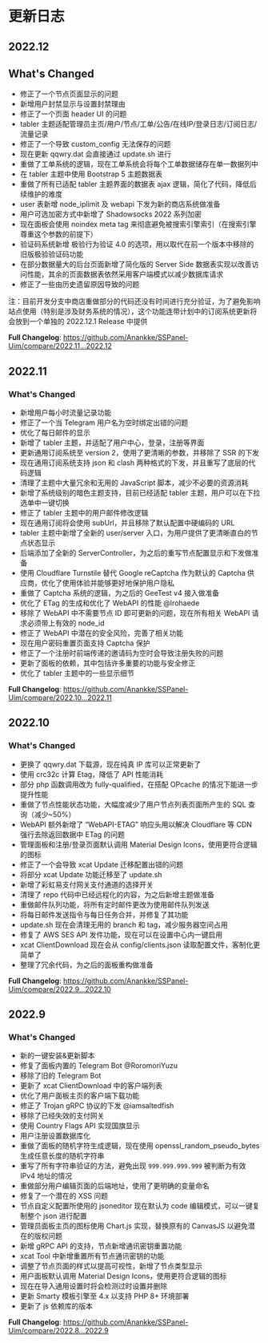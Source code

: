 # 更新日志

## 2022.12
## What's Changed
* 修正了一个节点页面显示的问题
* 新增用户封禁显示与设置封禁理由
* 修正了一个页面 header UI 的问题
* tabler 主题适配管理员主页/用户/节点/工单/公告/在线IP/登录日志/订阅日志/流量记录
* 修正了一个导致 custom_config 无法保存的问题
* 现在更新 qqwry.dat 会直接通过 update.sh 进行
* 重做了工单系统的逻辑，现在工单系统会将每个工单数据储存在单一数据列中
* 在 tabler 主题中使用 Bootstrap 5 主题数据表
* 重做了所有已适配 tabler 主题界面的数据表 ajax 逻辑，简化了代码，降低后续维护的难度
* user 表新增 node_iplimit 及 webapi 下发为新的商店系统做准备
* 用户可选加密方式中新增了 Shadowsocks 2022 系列加密
* 现在面板会使用  noindex meta tag 来彻底避免被搜索引擎索引（在搜索引擎尊重这个参数的前提下）
* 验证码系统新增 极验行为验证 4.0 的选项，用以取代在前一个版本中移除的旧版极验验证码功能
* 在部分数据量大的后台页面新增了简化版的 Server Side 数据表实现以改善访问性能，其余的页面数据表依然采用客户端模式以减少数据库请求
* 修正了一些由历史遗留原因导致的问题

注：目前开发分支中商店重做部分的代码还没有时间进行充分验证，为了避免影响站点使用（特别是涉及财务系统的情况），这个功能连带计划中的订阅系统更新将会放到一个单独的 2022.12.1 Release 中提供

**Full Changelog**: https://github.com/Anankke/SSPanel-Uim/compare/2022.11...2022.12

## 2022.11

### What's Changed
* 新增用户每小时流量记录功能
* 修正了一个当 Telegram 用户名为空时绑定出错的问题
* 优化了每日邮件的显示
* 新增了 tabler 主题，并适配了用户中心，登录，注册等界面
* 更新通用订阅系统至 version 2，使用了更清晰的参数，并移除了 SSR 的下发
* 现在通用订阅系统支持 json 和 clash 两种格式的下发，并且重写了底层的代码逻辑
* 清理了主题中大量冗余和无用的 JavaScript 脚本，减少不必要的资源消耗
* 新增了系统级别的暗色主题支持，目前已经适配 tabler 主题，用户可以在下拉选单中一键切换
* 修正了 tabler 主题中的用户邮件修改逻辑
* 现在通用订阅将会使用 subUrl，并且移除了默认配置中硬编码的 URL
* tabler 主题中新增了全新的 user/server 入口，为用户提供了更清晰直白的节点状态显示
* 后端添加了全新的 ServerController，为之后的重写节点配置显示和下发做准备
* 使用 Cloudflare Turnstile 替代 Google reCaptcha 作为默认的 Captcha 供应商，优化了使用体验并能够更好地保护用户隐私
* 重做了 Captcha 系统的逻辑，为之后的 GeeTest v4 接入做准备
* 优化了 ETag 的生成和优化了 WebAPI 的性能 @Irohaede
* 移除了 WebAPI 中不需要节点 ID 即可更新的问题，现在所有相关 WebAPI 请求必须带上有效的 node_id
* 修正了 WebAPI 中潜在的安全风险，完善了相关功能
* 现在用户密码重置页面支持 Captcha 保护
* 修正了一个注册时前端传递的邀请码为空时会导致注册失败的问题
* 更新了面板的依赖，其中包括许多重要的功能与安全修正
* 优化了 tabler 主题中的一些显示细节

**Full Changelog**: https://github.com/Anankke/SSPanel-Uim/compare/2022.10...2022.11

## 2022.10

### What's Changed
* 更换了 qqwry.dat 下载源，现在纯真 IP 库可以正常更新了
* 使用 crc32c 计算 Etag，降低了 API 性能消耗
* 部分 php 函数调用改为 fully-qualified，在搭配 OPcache 的情况下能进一步提升性能
* 重做了节点性能状态功能，大幅度减少了用户节点列表页面所产生的 SQL 查询（减少~50%）
* WebAPI 额外新增了 “WebAPI-ETAG” 响应头用以解决 Cloudflare 等 CDN 强行去除返回数据中 ETag 的问题
* 管理面板和注册/登录页面默认调用 Material Design Icons，使用更符合逻辑的图标
* 修正了一个会导致 xcat Update 迁移配置出错的问题
* 将部分 xcat Update 功能迁移至了 update.sh
* 新增了彩虹易支付网关支付通道的选择开关
* 清理了 repo 代码中已经远程化的内容，为之后新增主题做准备
* 重做邮件队列功能，将所有定时邮件更改为使用邮件队列发送
* 将每日邮件发送指令与每日任务合并，并修复了其功能
* update.sh 现在会清理无用的 branch 和 tag，减少服务器空间占用
* 修复了 AWS SES API 发件功能，现在可以在设置中心内一键启用
* xcat ClientDownload 现在会从 config/clients.json 读取配置文件，客制化更简单了
* 整理了冗余代码，为之后的面板重构做准备

**Full Changelog**: https://github.com/Anankke/SSPanel-Uim/compare/2022.9...2022.10

## 2022.9

### What's Changed
* 新的一键安装&更新脚本
* 修复了面板内置的 Telegram Bot @RoromoriYuzu
* 移除了旧的 Telegram Bot
* 更新了 xcat ClientDownload 中的客户端列表
* 优化了用户面板主页的客户端下载功能
* 修正了 Trojan gRPC 协议的下发 @iamsaltedfish
* 移除了已经失效的支付网关
* 使用 Country Flags API 实现国旗显示
* 用户注册设置数据库化
* 重做了面板的随机字符生成逻辑，现在使用 openssl_random_pseudo_bytes 生成任意长度的随机字符串
* 重写了所有字符串验证的方法，避免出现 `999.999.999.999` 被判断为有效 IPv4 地址的情况
* 重做部分用户编辑页面的后端地址，使用了更明确的变量命名
* 修复了一个潜在的 XSS 问题
* 节点自定义配置所使用的 jsoneditor 现在默认为 code 编辑模式，可以一键复制整个 json 进行配置
* 管理员面板主页的图标使用 Chart.js 实现，替换原有的 CanvasJS 以避免潜在的版权问题
* 新增 gRPC API 的支持，节点新增通讯密钥重置功能
* xcat Tool 中新增重置所有节点通讯密钥的功能
* 调整了节点页面的样式以提高可视性，新增了节点类型显示
* 用户面板默认调用 Material Design Icons，使用更符合逻辑的图标
* 现在在导入通用设置时将会检测过时设置并删除
* 更新 Smarty 模板引擎至 4.x 以支持 PHP 8+ 环境部署
* 更新了 js 依赖库的版本 

**Full Changelog**: https://github.com/Anankke/SSPanel-Uim/compare/2022.8...2022.9
